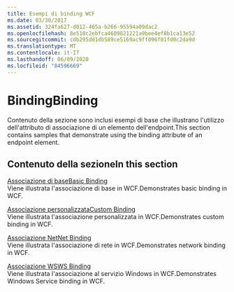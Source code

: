 ```yaml
---
title: Esempi di binding WCF
ms.date: 03/30/2017
ms.assetid: 324fa627-d012-465a-b266-95594a09dac2
ms.openlocfilehash: 8e510c2ebfca4609821221a9bee4ef8b1ca13e52
ms.sourcegitcommit: cdb295dd1db589ce5169ac9ff096f01fd0c2da9d
ms.translationtype: MT
ms.contentlocale: it-IT
ms.lasthandoff: 06/09/2020
ms.locfileid: "84596669"
---
```

# <a name="binding"></a><span data-ttu-id="7f3af-102">Binding</span><span class="sxs-lookup"><span data-stu-id="7f3af-102">Binding</span></span>

<span data-ttu-id="7f3af-103">Contenuto della sezione sono inclusi esempi di base che illustrano l'utilizzo dell'attributo di associazione di un elemento dell'endpoint.</span><span class="sxs-lookup"><span data-stu-id="7f3af-103">This section contains samples that demonstrate using the binding attribute of an endpoint element.</span></span>  
  
## <a name="in-this-section"></a><span data-ttu-id="7f3af-104">Contenuto della sezione</span><span class="sxs-lookup"><span data-stu-id="7f3af-104">In this section</span></span>
  
 [<span data-ttu-id="7f3af-105">Associazione di base</span><span class="sxs-lookup"><span data-stu-id="7f3af-105">Basic Binding</span></span>](basic-binding.md)  
 <span data-ttu-id="7f3af-106">Viene illustrata l'associazione di base in WCF.</span><span class="sxs-lookup"><span data-stu-id="7f3af-106">Demonstrates basic binding in WCF.</span></span>  
  
 [<span data-ttu-id="7f3af-107">Associazione personalizzata</span><span class="sxs-lookup"><span data-stu-id="7f3af-107">Custom Binding</span></span>](custom-binding.md)  
 <span data-ttu-id="7f3af-108">Viene illustrata l'associazione personalizzata in WCF.</span><span class="sxs-lookup"><span data-stu-id="7f3af-108">Demonstrates custom binding in WCF.</span></span>  
  
 [<span data-ttu-id="7f3af-109">Associazione Net</span><span class="sxs-lookup"><span data-stu-id="7f3af-109">Net Binding</span></span>](net-binding.md)  
 <span data-ttu-id="7f3af-110">Viene illustrata l'associazione di rete in WCF.</span><span class="sxs-lookup"><span data-stu-id="7f3af-110">Demonstrates network binding in WCF.</span></span>  
  
 [<span data-ttu-id="7f3af-111">Associazione WS</span><span class="sxs-lookup"><span data-stu-id="7f3af-111">WS Binding</span></span>](ws-binding.md)  
 <span data-ttu-id="7f3af-112">Viene illustrata l'associazione al servizio Windows in WCF.</span><span class="sxs-lookup"><span data-stu-id="7f3af-112">Demonstrates Windows Service binding in WCF.</span></span>

